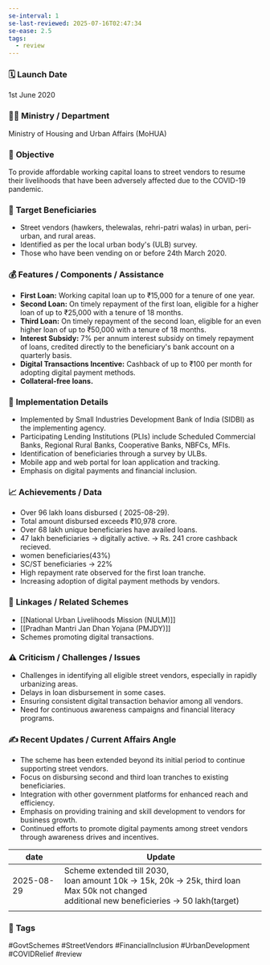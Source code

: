 ```yaml
---
se-interval: 1
se-last-reviewed: 2025-07-16T02:47:34
se-ease: 2.5
tags:
  - review
---
```


### 🗓️ **Launch Date**
1st June 2020

### 🧑‍🏫 **Ministry / Department**
Ministry of Housing and Urban Affairs (MoHUA)

### 🎯 **Objective**
To provide affordable working capital loans to street vendors to resume their livelihoods that have been adversely affected due to the COVID-19 pandemic.

### 👥 **Target Beneficiaries**
- Street vendors (hawkers, thelewalas, rehri-patri walas) in urban, peri-urban, and rural areas.
- Identified as per the local urban body's (ULB) survey.
- Those who have been vending on or before 24th March 2020.

### 💰 **Features / Components / Assistance**
- **First Loan:** Working capital loan up to ₹15,000 for a tenure of one year.
- **Second Loan:** On timely repayment of the first loan, eligible for a higher loan of up to ₹25,000 with a tenure of 18 months.
- **Third Loan:** On timely repayment of the second loan, eligible for an even higher loan of up to ₹50,000 with a tenure of 18 months.
- **Interest Subsidy:** 7% per annum interest subsidy on timely repayment of loans, credited directly to the beneficiary's bank account on a quarterly basis.
- **Digital Transactions Incentive:** Cashback of up to ₹100 per month for adopting digital payment methods.
- **Collateral-free loans.**

### 📍 **Implementation Details**
- Implemented by Small Industries Development Bank of India (SIDBI) as the implementing agency.
- Participating Lending Institutions (PLIs) include Scheduled Commercial Banks, Regional Rural Banks, Cooperative Banks, NBFCs, MFIs.
- Identification of beneficiaries through a survey by ULBs.
- Mobile app and web portal for loan application and tracking.
- Emphasis on digital payments and financial inclusion.

### 📈 **Achievements / Data**
- Over 96 lakh loans disbursed ( 2025-08-29).
- Total amount disbursed exceeds ₹10,978 crore.
- Over 68 lakh unique beneficiaries have availed loans.
- 47 lakh beneficiaries -> digitally active. -> Rs. 241 crore cashback recieved.
- women beneficiaries(43%)
- SC/ST beneficiaries -> 22%
- High repayment rate observed for the first loan tranche.
- Increasing adoption of digital payment methods by vendors.

### 🧩 **Linkages / Related Schemes**
- [[National Urban Livelihoods Mission (NULM)]]
- [[Pradhan Mantri Jan Dhan Yojana (PMJDY)]]
- Schemes promoting digital transactions.

### ⚠️ **Criticism / Challenges / Issues**
- Challenges in identifying all eligible street vendors, especially in rapidly urbanizing areas.
- Delays in loan disbursement in some cases.
- Ensuring consistent digital transaction behavior among all vendors.
- Need for continuous awareness campaigns and financial literacy programs.

### ✍️ **Recent Updates / Current Affairs Angle**
- The scheme has been extended beyond its initial period to continue supporting street vendors.
- Focus on disbursing second and third loan tranches to existing beneficiaries.
- Integration with other government platforms for enhanced reach and efficiency.
- Emphasis on providing training and skill development to vendors for business growth.
- Continued efforts to promote digital payments among street vendors through awareness drives and incentives.

| date       | Update                                                                                                                                              |
| ---------- | --------------------------------------------------------------------------------------------------------------------------------------------------- |
| 2025-08-29 | Scheme extended till 2030,<br>loan amount 10k -> 15k, 20k -> 25k, third loan Max 50k not changed<br>additional new beneficieries -> 50 lakh(target) |
|            |                                                                                                                                                     |


### 🔗 **Tags**
#GovtSchemes #StreetVendors #FinancialInclusion #UrbanDevelopment #COVIDRelief
#review